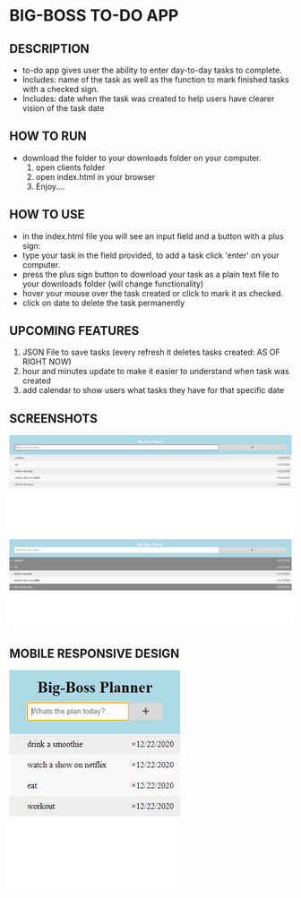 # BIG-BOSS TO-DO APP 
## DESCRIPTION 
* to-do app gives user the ability to enter day-to-day tasks to complete.
* Includes: name of the task as well as the function to mark finished tasks with a checked sign. 
* Includes: date when the task was created to help users have clearer vision of the task date 

## HOW TO RUN
- download the folder to your downloads folder on your computer. 
    1. open clients folder
    2. open index.html in your browser 
    3. Enjoy.... 

## HOW TO USE
* in the index.html file you will see an input field and a button with a plus sign:
* type your task in the field provided, to add a task click 'enter' on your computer. 
* press the plus sign button to download your task as a plain text file to your downloads folder (will change functionality) 
* hover your mouse over the task created or click to mark it as checked. 
* click on date to delete the task permanently 

## UPCOMING FEATURES 
1. JSON File to save tasks (every refresh it deletes tasks created: AS OF RIGHT NOW)
2. hour and minutes update to make it easier to understand when task was created 
3. add calendar to show users what tasks they have for that specific date 


## SCREENSHOTS 
![SCREENSHOT](https://github.com/adelxh/to-do/blob/master/s1.PNG)
![SCREENSHOT](https://github.com/adelxh/to-do/blob/master/s2.PNG)

## MOBILE RESPONSIVE DESIGN
![SCREENSHOT](https://github.com/adelxh/to-do/blob/master/s3.PNG)
